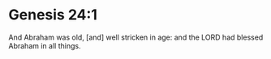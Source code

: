 # Genesis 24:1

And Abraham was old, [and] well stricken in age: and the LORD had blessed Abraham in all things.